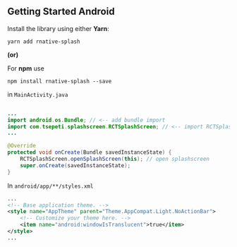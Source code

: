 ## Getting Started Android

Install the library using either **Yarn**:

    yarn add rnative-splash
    
__(or)__

For **npm** use

    npm install rnative-splash --save

in `MainActivity.java`

```java

...
import android.os.Bundle; // <-- add bundle import
import com.tsepeti.splashscreen.RCTSplashScreen; // <-- import RCTSplashScreen
...

@Override
protected void onCreate(Bundle savedInstanceState) {
    RCTSplashScreen.openSplashScreen(this); // open splashscreen
    super.onCreate(savedInstanceState);
}
```

In `android/app/**/styles.xml`

```xml
...
<!-- Base application theme. -->
<style name="AppTheme" parent="Theme.AppCompat.Light.NoActionBar">
    <!-- Customize your theme here. -->
    <item name="android:windowIsTranslucent">true</item>
</style>
...
```
